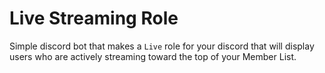 # Live Streaming Role

Simple discord bot that makes a `Live` role for your discord that will display users who are actively streaming toward the top of your Member List.
